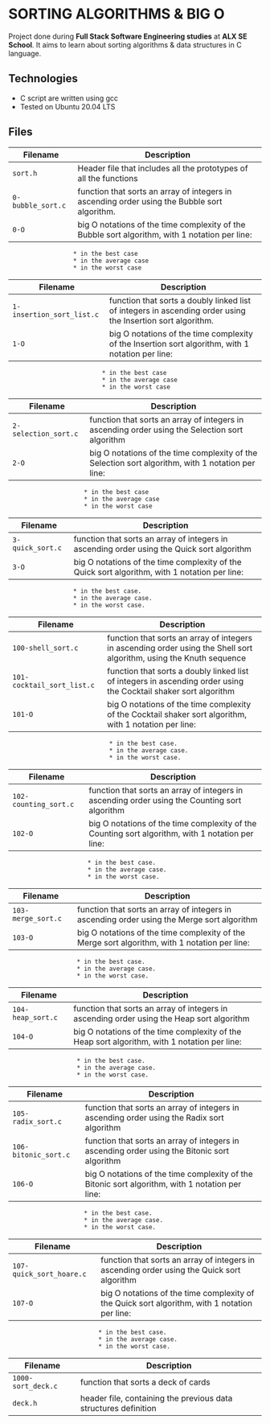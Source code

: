 # SORTING ALGORITHMS & BIG O

Project done during **Full Stack Software Engineering studies** at **ALX SE School**.
It aims to learn about sorting algorithms & data structures in C language.

## Technologies
* C script are written using gcc
* Tested on Ubuntu 20.04 LTS

## Files

| Filename          | Description |
| ----------------- | ----------- |
| `sort.h`          | Header file that includes all the prototypes of all the functions |
| `0-bubble_sort.c` | function that sorts an array of integers in ascending order using the Bubble sort algorithm. |
| `0-O`             | big O notations of the time complexity of the Bubble sort algorithm, with 1 notation per line:
                      * in the best case
                      * in the average case
                      * in the worst case
| Filename                  | Description |
| ------------------------- | ----------- |
| `1-insertion_sort_list.c` | function that sorts a doubly linked list of integers in ascending order using the Insertion sort algorithm. |
| `1-O`                     | big O notations of the time complexity of the Insertion sort algorithm, with 1 notation per line:
                              * in the best case
                              * in the average case
                              * in the worst case
| Filename             | Description |
| -------------------- | ----------- |
| `2-selection_sort.c` | function that sorts an array of integers in ascending order using the Selection sort algorithm |
| `2-O`                | big O notations of the time complexity of the Selection sort algorithm, with 1 notation per line:
                         * in the best case
                         * in the average case
                         * in the worst case
| Filename         | Description |
| ---------------- | ----------- |
| `3-quick_sort.c` | function that sorts an array of integers in ascending order using the Quick sort algorithm                                              
| `3-O`            |  big O notations of the time complexity of the Quick sort algorithm, with 1 notation per line:
                      * in the best case.
                      * in the average case.
                      * in the worst case.
| Filename                   | Description |
| -------------------------- | ----------- |
| `100-shell_sort.c`         | function that sorts an array of integers in ascending order using the Shell sort algorithm, using the Knuth sequence |
| `101-cocktail_sort_list.c` | function that sorts a doubly linked list of integers in ascending order using the Cocktail shaker sort algorithm |
| `101-O`                    | big O notations of the time complexity of the Cocktail shaker sort algorithm, with 1 notation per line:
                                * in the best case.
                                * in the average case.
                                * in the worst case.
| Filename              | Description |
| --------------------- | ----------- |
| `102-counting_sort.c` | function that sorts an array of integers in ascending order using the Counting sort algorithm |
| `102-O`               | big O notations of the time complexity of the Counting sort algorithm, with 1 notation per line:
                          * in the best case.
                          * in the average case.
                          * in the worst case.
| Filename           | Description |
| ------------------ | ----------- |
| `103-merge_sort.c` | function that sorts an array of integers in ascending order using the Merge sort algorithm |
| `103-O`            | big O notations of the time complexity of the Merge sort algorithm, with 1 notation per line:
                       * in the best case.
                       * in the average case.
                       * in the worst case.
| Filename          | Description |
| ----------------- | ----------- |
| `104-heap_sort.c` | function that sorts an array of integers in ascending order using the Heap sort algorithm |
| `104-O`           |  big O notations of the time complexity of the Heap sort algorithm, with 1 notation per line:
                       * in the best case.
                       * in the average case.
                       * in the worst case.
| Filename             | Description |
| -------------------- | ----------- |
| `105-radix_sort.c`   | function that sorts an array of integers in ascending order using the Radix sort algorithm |
| `106-bitonic_sort.c` | function that sorts an array of integers in ascending order using the Bitonic sort algorithm |
| `106-O`              | big O notations of the time complexity of the Bitonic sort algorithm, with 1 notation per line:
                         * in the best case.
                         * in the average case.
                         * in the worst case.
| Filename                 | Description |
| ------------------------ | ----------- |
| `107-quick_sort_hoare.c` | function that sorts an array of integers in ascending order using the Quick sort algorithm |
| `107-O`                  | big O notations of the time complexity of the Quick sort algorithm, with 1 notation per line:
                             * in the best case.
                             * in the average case.
                             * in the worst case.
| Filename           | Description |
| ------------------ | ----------- |
| `1000-sort_deck.c` | function that sorts a deck of cards |
| `deck.h`           | header file, containing the previous data structures definition |
